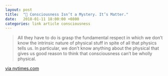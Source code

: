 ```yaml
---
layout: post
title:  "🔗 Consciousness Isn’t a Mystery. It’s Matter."
date:   2018-01-11 18:00:00 +0800
categories: link article consciousness
---
```


  > All they have to do is grasp the fundamental respect in which we don’t know the intrinsic nature of physical stuff in spite of all that physics tells us. In particular, we don’t know anything about the physical that gives us good reason to think that consciousness can’t be wholly physical.

[via nytimes.com](https://www.nytimes.com/2016/05/16/opinion/consciousness-isnt-a-mystery-its-matter.html?smid=fb-share)
